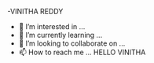 -VINITHA REDDY

- 👀 I’m interested in ...
- 🌱 I’m currently learning ...
- 💞️ I’m looking to collaborate on ...
- 📫 How to reach me ...
 HELLO VINITHA

<!---
vinithatalari1997/vinithatalari1997 is a ✨ special ✨ repository because its `README.md` (this file) appears on your GitHub profile.
You can click the Preview link to take a look at your changes.
--->
